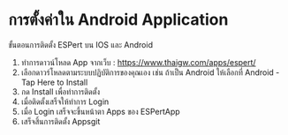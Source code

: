 # การตั้งค่าใน Android Application

ขั้นตอนการติดตั้ง ESPert บน IOS และ Android <br>
  1) ทำการดาวน์โหลด App จากเว็บ : https://www.thaigw.com/apps/espert/ <br>
  2) เลือกดาวร์โหลดตามระบบปฏิบัติการของคุณเอง เช่น ถ้าเป็น Android ให้เลือกที่ Android - Tap Here to Install <br>
  3) กด Install เพื่อทำการติดตั้ง <br>
  4) เมื่อติดตั้งเสร็จให้ทำการ Login <br>
  5) เมื่อ Login เสร็จจะขึ้นหน้าตา Apps ของ ESPertApp <br>
  6) เสร็จสิ้นการติดตั้ง Appsgit